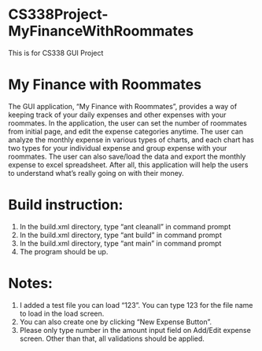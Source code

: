 # CS338Project-MyFinanceWithRoommates
This is for CS338 GUI Project

# My Finance with Roommates

The GUI application, “My Finance with Roommates”, provides a way of keeping track of your daily expenses and other expenses 
with your roommates. In the application, the user can set the number of roommates from initial page, and edit the expense 
categories anytime. The user can analyze the monthly expense in various types of charts, and each chart has two types for 
your individual expense and group expense with your roommates. The user can also save/load the data and export the monthly 
expense to excel spreadsheet. After all, this application will help the users to understand what’s really going on with their money.  

# Build instruction:
1. In the build.xml directory, type “ant cleanall” in command prompt
2. In the build.xml directory, type “ant build” in command prompt
3. In the build.xml directory, type “ant main” in command prompt
4. The program should be up.

# Notes:
1. I added a test file you can load “123”. You can type 123 for the file name to load in the load screen.
2. You can also create one by clicking “New Expense Button”.
3. Please only type number in the amount input field on Add/Edit expense screen. Other than that, all validations should be applied.
